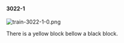 #### 3022-1
![train-3022-1-0.png](https://github.com/lil-lab/nlvr/raw/master/nlvr/train/images/30/train-3022-1-0.png "train-3022-1-0.png")

There is a yellow block bellow a black block.